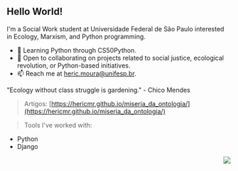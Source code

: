 
## Hello World! 

I'm a Social Work student at Universidade Federal de São Paulo interested in Ecology, Marxism, and Python programming.

- 🌱 Learning Python through CS50Python.
- 👯 Open to collaborating on projects related to social justice, ecological revolution, or Python-based initiatives.
- 📫 Reach me at [heric.moura@unifesp.br](mailto:heric.moura@unifesp.br).

 "Ecology without class struggle is gardening." - Chico Mendes

> Artigos: [https://hericmr.github.io/miseria_da_ontologia/](https://hericmr.github.io/miseria_da_ontologia/)

> Tools I've worked with: 

- Python
- Django

<img src="https://github-readme-stats.vercel.app/api/top-langs/?username=Dodekafonos&langs_count=12&layout=compact&theme=gruvbox" align="right">
